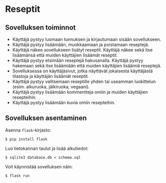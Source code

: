 # Reseptit

## Sovelluksen toiminnot

* Käyttäjä pystyy luomaan tunnuksen ja kirjautumaan sisään sovellukseen.
* Käyttäjä pystyy lisäämään, muokkaamaan ja poistamaan reseptejä.
* Käyttäjä näkee sovellukseen lisätyt reseptit. Käyttäjä näkee sekä itse lisäämänsä    että muiden käyttäjien lisäämät reseptit.
* Käyttäjä pystyy etsimään reseptejä hakusanalla. Käyttäjä pystyy hakemaan sekä itse lisäämiään että muiden käyttäjien lisäämiä reseptejä.
* Sovelluksessa on käyttäjäsivut, jotka näyttävät jokaisesta käyttäjästä tilastoja ja käyttäjän lisäämät reseptit.
* Käyttäjä pystyy valitsemaan reseptille yhden tai useamman luokittelun (esim. alkuruoka, jälkiruoka, vegaani).
* Käyttäjä pystyy lisäämään kommentteja omiin ja muiden käyttäjien resepteihin.
* Käyttäjä pystyy lisäämään kuvia omiin resepteihin.

## Sovelluksen asentaminen

Asenna `flask`-kirjasto:

```
$ pip install flask
```

Luo tietokannan taulut ja lisää alkutiedot:

```
$ sqlite3 database.db < schema.sql
```

Voit käynnistää sovelluksen näin:

```
$ flask run
```







